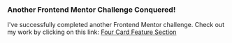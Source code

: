 ### Another Frontend Mentor Challenge Conquered!

I've successfully completed another Frontend Mentor challenge. Check out my work by clicking on this link: [Four Card Feature Section](https://matbac85.github.io/four-card-feature-section/)
